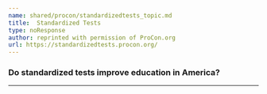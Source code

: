 ```yaml
---
name: shared/procon/standardizedtests_topic.md
title:  Standardized Tests 
type: noResponse
author: reprinted with permission of ProCon.org
url: https://standardizedtests.procon.org/ 
---
```


###  Do standardized tests improve education in America?

---

